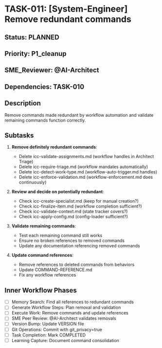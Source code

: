 # TASK-011: [System-Engineer] Remove redundant commands

## Status: PLANNED
## Priority: P1_cleanup
## SME_Reviewer: @AI-Architect
## Dependencies: TASK-010

## Description
Remove commands made redundant by workflow automation and validate remaining commands function correctly.

## Subtasks
1. **Remove definitely redundant commands**:
   - Delete icc-validate-assignments.md (workflow handles in Architect Triage)
   - Delete icc-require-triage.md (workflow mandates automatically)
   - Delete icc-detect-work-type.md (workflow-auto-trigger.md handles)
   - Delete icc-enforce-validation.md (workflow-enforcement.md does continuously)

2. **Review and decide on potentially redundant**:
   - Check icc-create-specialist.md (keep for manual creation?)
   - Check icc-finalize-item.md (workflow completion sufficient?)
   - Check icc-validate-context.md (state tracker covers?)
   - Check icc-apply-config.md (config-loader sufficient?)

3. **Validate remaining commands**:
   - Test each remaining command still works
   - Ensure no broken references to removed commands
   - Update any documentation referencing removed commands

4. **Update command references**:
   - Remove references to deleted commands from behaviors
   - Update COMMAND-REFERENCE.md
   - Fix any workflow references

## Inner Workflow Phases
- [ ] Memory Search: Find all references to redundant commands
- [ ] Generate Workflow Steps: Plan removal and validation
- [ ] Execute Work: Remove commands and update references
- [ ] SME Peer Review: @AI-Architect validates removals
- [ ] Version Bump: Update VERSION file
- [ ] Git Operations: Commit with git_privacy=true
- [ ] Task Completion: Mark COMPLETED
- [ ] Learning Capture: Document command consolidation